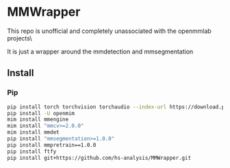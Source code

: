 # MMWrapper
This repo is unofficial and completely unassociated with the openmmlab projects\

It is just a wrapper around the mmdetection and mmsegmentation

## Install

### Pip

```bash
pip install torch torchvision torchaudio --index-url https://download.pytorch.org/whl/cu117
pip install -U openmim
mim install mmengine
mim install "mmcv>=2.0.0"
mim install mmdet
pip install "mmsegmentation>=1.0.0"
pip install mmpretrain==1.0.0
pip install ftfy
pip install git+https://github.com/hs-analysis/MMWrapper.git
